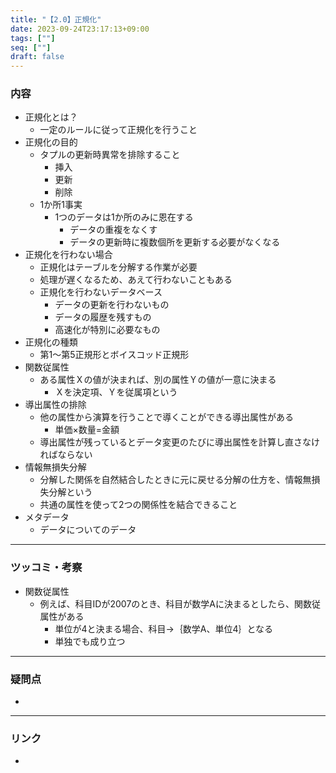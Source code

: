 ```yaml
---
title: "【2.0】正規化"
date: 2023-09-24T23:17:13+09:00
tags: [""]
seq: [""]
draft: false
---
```


### 内容
- 正規化とは？
  - 一定のルールに従って正規化を行うこと
- 正規化の目的
  - タプルの更新時異常を排除すること
    - 挿入
    - 更新
    - 削除
  - 1か所1事実
    - 1つのデータは1か所のみに恩在する
      - データの重複をなくす
      - データの更新時に複数個所を更新する必要がなくなる
- 正規化を行わない場合
  - 正規化はテーブルを分解する作業が必要
  - 処理が遅くなるため、あえて行わないこともある
  - 正規化を行わないデータベース
    - データの更新を行わないもの
    - データの履歴を残すもの
    - 高速化が特別に必要なもの
- 正規化の種類
  - 第1～第5正規形とボイスコッド正規形
- 関数従属性
  - ある属性Ｘの値が決まれば、別の属性Ｙの値が一意に決まる
    - Ｘを決定項、Ｙを従属項という
- 導出属性の排除
  - 他の属性から演算を行うことで導くことができる導出属性がある
    - 単価×数量=金額
  - 導出属性が残っているとデータ変更のたびに導出属性を計算し直さなければならない
- 情報無損失分解
  - 分解した関係を自然結合したときに元に戻せる分解の仕方を、情報無損失分解という
  - 共通の属性を使って2つの関係性を結合できること
- メタデータ
  - データについてのデータ

---
### ツッコミ・考察
- 関数従属性
  - 例えば、科目IDが2007のとき、科目が数学Aに決まるとしたら、関数従属性がある
    - 単位が4と決まる場合、科目→｛数学A、単位4｝となる
    - 単独でも成り立つ

---
### 疑問点
- 


---
### リンク
- 